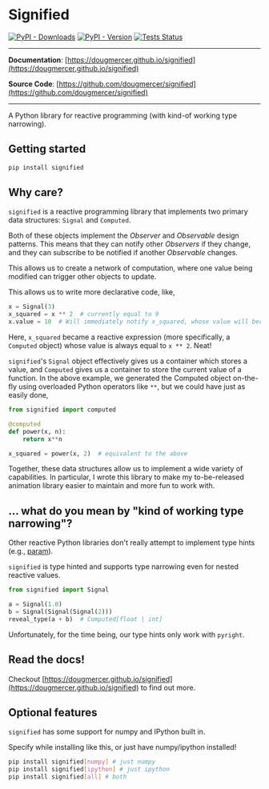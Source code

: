 # Signified

[![PyPI - Downloads](https://img.shields.io/pypi/dw/signified)](https://pypi.org/project/signified/)
[![PyPI - Version](https://img.shields.io/pypi/v/signified)](https://pypi.org/project/signified/)
[![Tests Status](https://github.com/dougmercer/signified/actions/workflows/test.yml/badge.svg)](https://github.com/dougmercer/signified/actions/workflows/test.yml?query=branch%3Amain)

---

**Documentation**: [https://dougmercer.github.io/signified](https://dougmercer.github.io/signified)

**Source Code**: [https://github.com/dougmercer/signified](https://github.com/dougmercer/signified)

---

A Python library for reactive programming (with kind-of working type narrowing).

## Getting started

```bash
pip install signified
```

## Why care?

`signified` is a reactive programming library that implements two primary data structures: `Signal` and `Computed`.

Both of these objects implement the *Observer* and *Observable* design patterns. This means that they can notify
other *Observers* if they change, and they can subscribe to be notified if another *Observable* changes.

This allows us to create a network of computation, where one value being modified can trigger other objects to update.

This allows us to write more declarative code, like,

```python
x = Signal(3)
x_squared = x ** 2  # currently equal to 9
x.value = 10  # Will immediately notify x_squared, whose value will become 100.
```

Here, `x_squared` became a reactive expression (more specifically, a `Computed` object) whose value is always equal to `x ** 2`. Neat!

`signified`'s `Signal` object effectively gives us a container which stores a value, and `Computed` gives us a container to store the current value of a function. In the above example, we generated the Computed object on-the-fly using overloaded Python operators like `**`, but we could have just as easily done,

```python
from signified import computed

@computed
def power(x, n):
    return x**n

x_squared = power(x, 2)  # equivalent to the above
```

Together, these data structures allow us to implement a wide variety of capabilities. In particular, I wrote this library to make my to-be-released animation library easier to maintain and more fun to work with.

## ... what do you mean by "kind of working type narrowing"?

Other reactive Python libraries don't really attempt to implement type hints (e.g., [param](https://param.holoviz.org/)).

``signified`` is type hinted and supports type narrowing even for nested reactive values.

```python
from signified import Signal

a = Signal(1.0)
b = Signal(Signal(Signal(2)))
reveal_type(a + b)  # Computed[float | int]
```

Unfortunately, for the time being, our type hints only work with ``pyright``.

## Read the docs!

Checkout [https://dougmercer.github.io/signified](https://dougmercer.github.io/signified) to find out more.

## Optional features

`signified` has some support for numpy and IPython built in.

Specify while installing like this, or just have numpy/ipython installed!

```bash
pip install signified[numpy] # just numpy
pip install signified[ipython] # just ipython
pip install signified[all] # both
```
